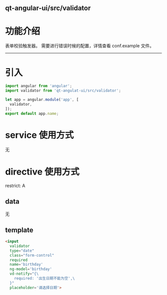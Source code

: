 qt-angular-ui/src/validator
---

# 功能介绍
表单校验触发器。
需要进行错误时候的配置，详情查看 conf.example 文件。

---

# 引入

```javascript
import angular from 'angular';
import validator from 'qt-angulat-ui/src/validator';

let app = angular.module('app', [
  validator,
]);
export default app.name;
```

# service 使用方式
无

# directive 使用方式
restrict: A

## data
无

## template

```html
<input
  validator
  type="date"
  class="form-control"
  required
  name='birthday'
  ng-model='birthday'
  vd-notify="{\
    required: '出生日期不能为空',\
  }"
  placeholder='请选择日期'>
```
